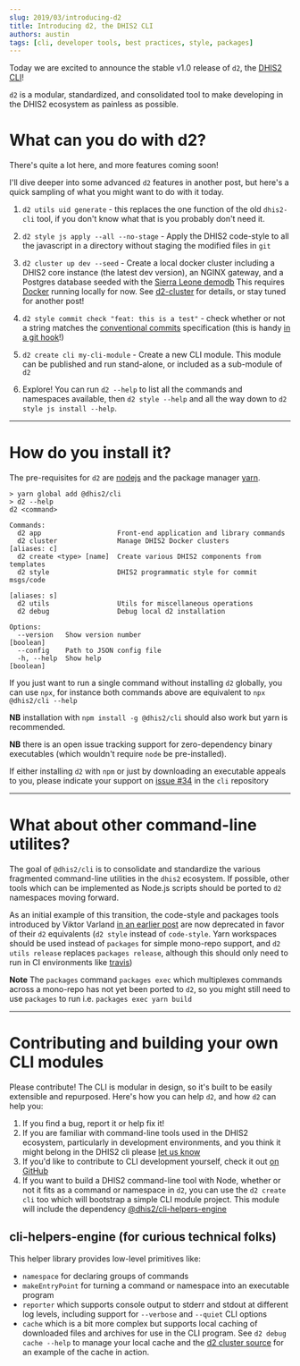 ```yaml
---
slug: 2019/03/introducing-d2
title: Introducing d2, the DHIS2 CLI
authors: austin
tags: [cli, developer tools, best practices, style, packages]
---
```


Today we are excited to announce the stable v1.0 release of `d2`, the [DHIS2 CLI](https://www.npmjs.com/package/@dhis2/cli)!

`d2` is a modular, standardized, and consolidated tool to make developing in the DHIS2 ecosystem as painless as possible.

<!--truncate-->

# What can you do with d2?

There's quite a lot here, and more features coming soon!

I'll dive deeper into some advanced `d2` features in another post, but here's a quick sampling of what you might want to do with it today.

1. `d2 utils uid generate` - this replaces the one function of the old `dhis2-cli` tool, if you don't know what that is you probably don't need it.

2. `d2 style js apply --all --no-stage` - Apply the DHIS2 code-style to all the javascript in a directory without staging the modified files in `git`

3. `d2 cluster up dev --seed` - Create a local docker cluster including a DHIS2 core instance (the latest dev version), an NGINX gateway, and a Postgres database seeded with the [Sierra Leone demodb](https://github.com/dhis2/dhis2-demo-db/tree/master/sierra-leone) This requires [Docker](https://www.docker.com/products/docker-desktop) running locally for now. See [d2-cluster](https://github.com/dhis2/cli/tree/master/packages/cluster) for details, or stay tuned for another post!

4. `d2 style commit check "feat: this is a test"` - check whether or not a string matches the [conventional commits](http://conventionalcommits.org/) specification (this is handy [in a git hook](https://github.com/dhis2/cli/blob/master/package.json#L19)!)

5. `d2 create cli my-cli-module` - Create a new CLI module. This module can be published and run stand-alone, or included as a sub-module of `d2`

6. Explore! You can run `d2 --help` to list all the commands and namespaces available, then `d2 style --help` and all the way down to `d2 style js install --help`.

---

# How do you install it?

The pre-requisites for `d2` are [nodejs](https://nodejs.org/en/download/) and the package manager [yarn](https://yarnpkg.com/lang/en/docs/install/).

```shell
> yarn global add @dhis2/cli
> d2 --help
d2 <command>

Commands:
  d2 app                   Front-end application and library commands
  d2 cluster               Manage DHIS2 Docker clusters             [aliases: c]
  d2 create <type> [name]  Create various DHIS2 components from templates
  d2 style                 DHIS2 programmatic style for commit msgs/code
                                                                    [aliases: s]
  d2 utils                 Utils for miscellaneous operations
  d2 debug                 Debug local d2 installation

Options:
  --version   Show version number                                      [boolean]
  --config    Path to JSON config file
  -h, --help  Show help                                                [boolean]
```

If you just want to run a single command without installing `d2` globally, you can use `npx`, for instance both commands above are equivalent to `npx @dhis2/cli --help`

**NB** installation with `npm install -g @dhis2/cli` should also work but yarn is recommended.

**NB** there is an open issue tracking support for zero-dependency binary executables (which wouldn't require `node` be pre-installed).

If either installing `d2` with `npm` or just by downloading an executable appeals to you, please indicate your support on [issue #34](https://github.com/dhis2/cli/issues/34) in the `cli` repository

---

# What about other command-line utilites?

The goal of `@dhis2/cli` is to consolidate and standardize the various fragmented command-line utilities in the `dhis2` ecosystem. If possible, other tools which can be implemented as Node.js scripts should be ported to `d2` namespaces moving forward.

As an initial example of this transition, the code-style and packages tools introduced by Viktor Varland [in an earlier post](2018-12-07-packages-and-conventions.md) are now deprecated in favor of their `d2` equivalents (`d2 style` instead of `code-style`. Yarn workspaces should be used instead of `packages` for simple mono-repo support, and `d2 utils release` replaces `packages release`, although this should only need to run in CI environments like [travis](https://www.travis-ci.com))

**Note** The `packages` command `packages exec` which multiplexes commands across a mono-repo has not yet been ported to `d2`, so you might still need to use `packages` to run i.e. `packages exec yarn build`

---

# Contributing and building your own CLI modules

Please contribute! The CLI is modular in design, so it's built to be easily extensible and repurposed. Here's how you can help `d2`, and how `d2` can help you:

1. If you find a bug, report it or help fix it!
2. If you are familiar with command-line tools used in the DHIS2 ecosystem, particularly in development environments, and you think it might belong in the DHIS2 cli please [let us know](https://github.com/dhis2/cli/issues/new)
3. If you'd like to contribute to CLI development yourself, check it out [on GitHub](https://github.com/dhis2/cli)
4. If you want to build a DHIS2 command-line tool with Node, whether or not it fits as a command or namespace in `d2`, you can use the `d2 create cli` too which will bootstrap a simple CLI module project. This module will include the dependency [@dhis2/cli-helpers-engine](https://github.com/dhis2/cli-helpers-engine)

## cli-helpers-engine (for curious technical folks)

This helper library provides low-level primitives like:

-   `namespace` for declaring groups of commands
-   `makeEntryPoint` for turning a command or namespace into an executable program
-   `reporter` which supports console output to stderr and stdout at different log levels, including support for `--verbose` and `--quiet` CLI options
-   `cache` which is a bit more complex but supports local caching of downloaded files and archives for use in the CLI program. See `d2 debug cache --help` to manage your local cache and the [d2 cluster source](https://github.com/dhis2/cli/tree/master/packages/cluster/src/commands) for an example of the cache in action.
